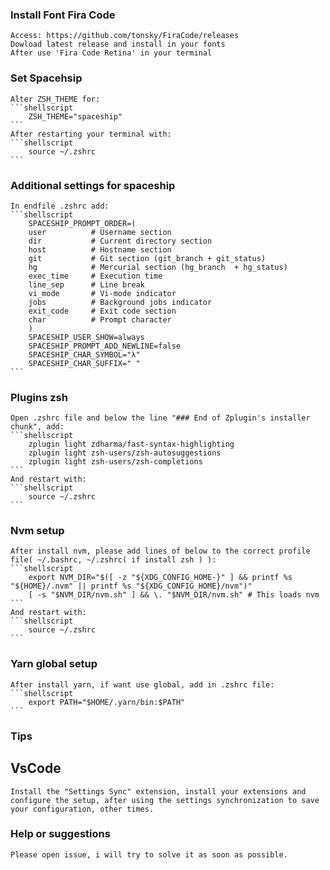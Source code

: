 ### Install Font Fira Code

    Access: https://github.com/tonsky/FiraCode/releases
    Dowload latest release and install in your fonts
    After use 'Fira Code Retina' in your terminal

### Set Spacehsip

    Alter ZSH_THEME for:
    ```shellscript
        ZSH_THEME="spaceship"
    ```
    After restarting your terminal with:
    ```shellscript
        source ~/.zshrc
    ```

### Additional settings for spaceship

    In endfile .zshrc add:
    ```shellscript
        SPACESHIP_PROMPT_ORDER=(
        user          # Username section
        dir           # Current directory section
        host          # Hostname section
        git           # Git section (git_branch + git_status)
        hg            # Mercurial section (hg_branch  + hg_status)
        exec_time     # Execution time
        line_sep      # Line break
        vi_mode       # Vi-mode indicator
        jobs          # Background jobs indicator
        exit_code     # Exit code section
        char          # Prompt character
        )
        SPACESHIP_USER_SHOW=always
        SPACESHIP_PROMPT_ADD_NEWLINE=false
        SPACESHIP_CHAR_SYMBOL="λ"
        SPACESHIP_CHAR_SUFFIX=" "
    ```

### Plugins zsh

    Open .zshrc file and below the line "### End of Zplugin's installer chunk", add:
    ```shellscript
        zplugin light zdharma/fast-syntax-highlighting
        zplugin light zsh-users/zsh-autosuggestions
        zplugin light zsh-users/zsh-completions
    ```
    And restart with:
    ```shellscript
        source ~/.zshrc
    ```

### Nvm setup

    After install nvm, please add lines of below to the correct profile file( ~/.bashrc, ~/.zshrc( if install zsh ) ):
    ```shellscript
        export NVM_DIR="$([ -z "${XDG_CONFIG_HOME-}" ] && printf %s "${HOME}/.nvm" || printf %s "${XDG_CONFIG_HOME}/nvm")"
        [ -s "$NVM_DIR/nvm.sh" ] && \. "$NVM_DIR/nvm.sh" # This loads nvm
    ```
    And restart with:
    ```shellscript
        source ~/.zshrc
    ```

### Yarn global setup

    After install yarn, if want use global, add in .zshrc file:
    ```shellscript
        export PATH="$HOME/.yarn/bin:$PATH"
    ```

### Tips

## VsCode

    Install the "Settings Sync" extension, install your extensions and configure the setup, after using the settings synchronization to save your configuration, other times.

### Help or suggestions

    Please open issue, i will try to solve it as soon as possible.
